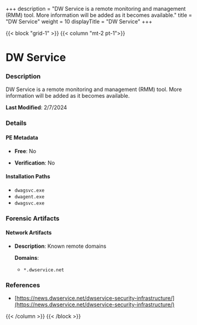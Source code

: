 +++
description = "DW Service is a remote monitoring and management (RMM) tool. More information will be added as it becomes available."
title = "DW Service"
weight = 10
displayTitle = "DW Service"
+++


{{< block "grid-1" >}}
{{< column "mt-2 pt-1">}}

# DW Service


### Description

DW Service is a remote monitoring and management (RMM) tool. More information will be added as it becomes available.



**Last Modified**: 2/7/2024

### Details


#### PE Metadata


- **Free**: No

- **Verification**: No




#### Installation Paths
- `dwagsvc.exe`
- `dwagent.exe`
- `dwagsvc.exe`

### Forensic Artifacts




#### Network Artifacts

- **Description**: Known remote domains

  **Domains**:
    - `*.dwservice.net`





### References
- [https://news.dwservice.net/dwservice-security-infrastructure/](https://news.dwservice.net/dwservice-security-infrastructure/)



{{< /column >}}
{{< /block >}}

